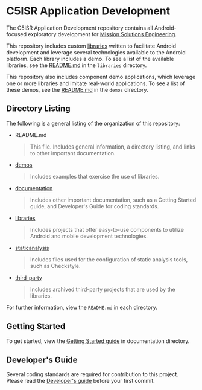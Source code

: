 [demos]: demos/
[documentation]: documentation/
[libraries]: libraries/
[third-party]: third-party/
[staticanalysis]: staticanalysis/

C5ISR Application Development
=============================

The C5ISR Application Development repository contains all Android-focused exploratory development for [Mission Solutions Engineering](http://asrcfederal.com/mse/Pages/default.aspx).

This repository includes custom [libraries][libraries] written to facilitate Android development and leverage several technologies available to the Android platform. Each library includes a demo. To see a list of the available libraries, see the [README.md](libraries/README.md) in the `libraries` directory.

This repository also includes component demo applications, which leverage one or more libraries and imitate real-world applications. To see a list of these demos, see the [README.md](demos/README.md) in the `demos` directory.

Directory Listing
-----------------

The following is a general listing of the organization of this repository:

*   README.md

    > This file. Includes general information, a directory listing, and links to other important documentation.

*   [demos][demos]

    > Includes examples that exercise the use of libraries.

*   [documentation][documentation]

    > Includes other important documentation, such as a Getting Started guide, and Developer's Guide for coding standards.

*   [libraries][libraries]

    > Includes projects that offer easy-to-use components to utilize Android and mobile development technologies.

*	[staticanalysis][staticanalysis]

    > Includes files used for the configuration of static analysis tools, such as Checkstyle.

*   [third-party][third-party]

    > Includes archived third-party projects that are used by the libraries.

For further information, view the `README.md` in each directory.

Getting Started
---------------

To get started, view the [Getting Started guide](documentation/GettingStarted.md) in documentation directory.

Developer's Guide
-----------------

Several coding standards are required for contribution to this project. Please read the [Developer's guide](documentation/DevelopersGuide.md) before your first commit.
